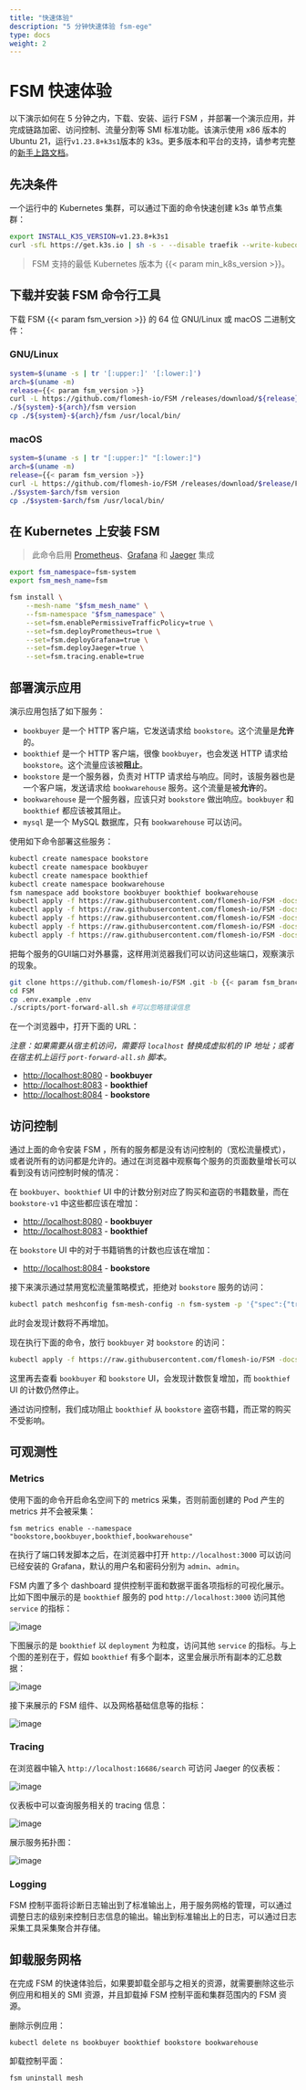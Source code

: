 ```yaml
---
title: "快速体验"
description: "5 分钟快速体验 fsm-ege"
type: docs
weight: 2
---
```


# FSM 快速体验

以下演示如何在 5 分钟之内，下载、安装、运行 FSM ，并部署一个演示应用，并完成链路加密、访问控制、流量分割等 SMI 标准功能。该演示使用 x86 版本的 Ubuntu 21，运行`v1.23.8+k3s1`版本的 k3s。更多版本和平台的支持，请参考完整的[新手上路文档](/docs/getting_started/)。

## 先决条件

一个运行中的 Kubernetes 集群，可以通过下面的命令快速创建 k3s 单节点集群：

```bash
export INSTALL_K3S_VERSION=v1.23.8+k3s1
curl -sfL https://get.k3s.io | sh -s - --disable traefik --write-kubeconfig-mode 644 --write-kubeconfig ~/.kube/config
```

> FSM 支持的最低 Kubernetes 版本为 {{< param min_k8s_version >}}。

## 下载并安装 FSM 命令行工具

下载 FSM {{< param fsm_version >}} 的 64 位 GNU/Linux 或 macOS 二进制文件：

### GNU/Linux

```bash
system=$(uname -s | tr '[:upper:]' '[:lower:]')
arch=$(uname -m)
release={{< param fsm_version >}}
curl -L https://github.com/flomesh-io/FSM /releases/download/${release}/FSM -${release}-${system}-${arch}.tar.gz | tar -vxzf -
./${system}-${arch}/fsm version
cp ./${system}-${arch}/fsm /usr/local/bin/
```

### macOS

```bash
system=$(uname -s | tr "[:upper:]" "[:lower:]")
arch=$(uname -m)
release={{< param fsm_version >}}
curl -L https://github.com/flomesh-io/FSM /releases/download/$release/FSM -$release-$system-$arch.tar.gz | tar -vxzf -
./$system-$arch/fsm version
cp ./$system-$arch/fsm /usr/local/bin/
```
## 在 Kubernetes 上安装 FSM 

> 此命令启用 [Prometheus](https://github.com/prometheus/prometheus)、[Grafana](https://github.com/grafana/grafana) 和 [Jaeger](https://github.com/jaegertracing/jaeger) 集成

```bash
export fsm_namespace=fsm-system 
export fsm_mesh_name=fsm 

fsm install \
    --mesh-name "$fsm_mesh_name" \
    --fsm-namespace "$fsm_namespace" \
    --set=fsm.enablePermissiveTrafficPolicy=true \
    --set=fsm.deployPrometheus=true \
    --set=fsm.deployGrafana=true \
    --set=fsm.deployJaeger=true \
    --set=fsm.tracing.enable=true
```
## 部署演示应用

演示应用包括了如下服务：

- `bookbuyer` 是一个 HTTP 客户端，它发送请求给 `bookstore`。这个流量是**允许**的。
- `bookthief` 是一个 HTTP 客户端，很像 `bookbuyer`，也会发送 HTTP 请求给 `bookstore`。这个流量应该被**阻止**。
- `bookstore` 是一个服务器，负责对 HTTP 请求给与响应。同时，该服务器也是一个客户端，发送请求给 `bookwarehouse` 服务。这个流量是被**允许**的。
- `bookwarehouse` 是一个服务器，应该只对 `bookstore` 做出响应。`bookbuyer` 和 `bookthief` 都应该被其阻止。
- `mysql` 是一个 MySQL 数据库，只有 `bookwarehouse` 可以访问。

使用如下命令部署这些服务：

```bash
kubectl create namespace bookstore
kubectl create namespace bookbuyer
kubectl create namespace bookthief
kubectl create namespace bookwarehouse
fsm namespace add bookstore bookbuyer bookthief bookwarehouse
kubectl apply -f https://raw.githubusercontent.com/flomesh-io/FSM -docs/{{< param fsm_branch >}}/manifests/apps/bookbuyer.yaml
kubectl apply -f https://raw.githubusercontent.com/flomesh-io/FSM -docs/{{< param fsm_branch >}}/manifests/apps/bookthief.yaml
kubectl apply -f https://raw.githubusercontent.com/flomesh-io/FSM -docs/{{< param fsm_branch >}}/manifests/apps/bookstore.yaml
kubectl apply -f https://raw.githubusercontent.com/flomesh-io/FSM -docs/{{< param fsm_branch >}}/manifests/apps/bookwarehouse.yaml
kubectl apply -f https://raw.githubusercontent.com/flomesh-io/FSM -docs/{{< param fsm_branch >}}/manifests/apps/mysql.yaml
```

把每个服务的GUI端口对外暴露，这样用浏览器我们可以访问这些端口，观察演示的现象。

```bash
git clone https://github.com/flomesh-io/FSM .git -b {{< param fsm_branch >}}
cd FSM 
cp .env.example .env
./scripts/port-forward-all.sh #可以忽略错误信息
```

在一个浏览器中，打开下面的 URL：

_注意：如果需要从宿主机访问，需要将 `localhost` 替换成虚拟机的 IP 地址；或者在宿主机上运行 `port-forward-all.sh` 脚本。_

- [http://localhost:8080](http://localhost:8080) - **bookbuyer**
- [http://localhost:8083](http://localhost:8083) - **bookthief**
- [http://localhost:8084](http://localhost:8084) - **bookstore**


## 访问控制

通过上面的命令安装 FSM ，所有的服务都是没有访问控制的（宽松流量模式），或者说所有的访问都是允许的。通过在浏览器中观察每个服务的页面数量增长可以看到没有访问控制时候的情况：

在 `bookbuyer`、`bookthief` UI 中的计数分别对应了购买和盗窃的书籍数量，而在 `bookstore-v1` 中这些都应该在增加：

- [http://localhost:8080](http://localhost:8080) - **bookbuyer**
- [http://localhost:8083](http://localhost:8083) - **bookthief**

在 `bookstore` UI 中的对于书籍销售的计数也应该在增加：

- [http://localhost:8084](http://localhost:8084) - **bookstore**

接下来演示通过禁用宽松流量策略模式，拒绝对 `bookstore` 服务的访问：

```bash
kubectl patch meshconfig fsm-mesh-config -n fsm-system -p '{"spec":{"traffic":{"enablePermissiveTrafficPolicyMode":false}}}'  --type=merge
```

此时会发现计数将不再增加。

现在执行下面的命令，放行 `bookbuyer` 对 `bookstore` 的访问：

```bash
kubectl apply -f https://raw.githubusercontent.com/flomesh-io/FSM -docs/main/manifests/access/traffic-access-v1.yaml
```

这里再去查看 `bookbuyer` 和 `bookstore` UI，会发现计数恢复增加，而 `bookthief` UI 的计数仍然停止。

通过访问控制，我们成功阻止 `bookthief` 从 `bookstore` 盗窃书籍，而正常的购买不受影响。

## 可观测性

### Metrics

使用下面的命令开启命名空间下的 metrics 采集，否则前面创建的 Pod 产生的 metrics 并不会被采集：

```shell
fsm metrics enable --namespace "bookstore,bookbuyer,bookthief,bookwarehouse"
```

在执行了端口转发脚本之后，在浏览器中打开 `http://localhost:3000` 可以访问已经安装的 Grafana，默认的用户名和密码分别为 `admin`、`admin`。

FSM 内置了多个 dashboard 提供控制平面和数据平面各项指标的可视化展示。比如下图中展示的是 `bookthief` 服务的 pod `http://localhost:3000` 访问其他 `service` 的指标：

![image](https://user-images.githubusercontent.com/2224492/180593501-d73dbf11-40a8-4fe9-9422-ea931da2927f.png)

下图展示的是 `bookthief` 以 `deployment` 为粒度，访问其他 `service` 的指标。与上个图的差别在于，假如 `bookthief` 有多个副本，这里会展示所有副本的汇总数据：

![image](https://user-images.githubusercontent.com/2224492/180593509-9a852bf1-e7e7-4534-9c57-06cf1c890ee3.png)

接下来展示的 FSM 组件、以及网格基础信息等的指标：

![image](https://user-images.githubusercontent.com/2224492/180593512-0ac33a0e-2b7a-4e66-b499-f196b5dd729b.png)

### Tracing

在浏览器中输入 `http://localhost:16686/search` 可访问 Jaeger 的仪表板：

![image](https://user-images.githubusercontent.com/2224492/180593520-64b0d2d1-1346-47ac-aab8-a9eaae9f8950.png)

仪表板中可以查询服务相关的 tracing 信息：

![image](https://user-images.githubusercontent.com/2224492/180593525-3bc844c4-f950-48f6-9d72-ff98dc82aa2c.png)

展示服务拓扑图：

![image](https://user-images.githubusercontent.com/2224492/180593530-8d0ed18f-0cac-495f-985f-04feb863ec6d.png)

### Logging

FSM 控制平面将诊断日志输出到了标准输出上，用于服务网格的管理，可以通过调整日志的级别来控制日志信息的输出。输出到标准输出上的日志，可以通过日志采集工具采集聚合并存储。

## 卸载服务网格

在完成 FSM 的快速体验后，如果要卸载全部与之相关的资源，就需要删除这些示例应用和相关的 SMI 资源，并且卸载掉 FSM 控制平面和集群范围内的 FSM 资源。

删除示例应用：

```shell
kubectl delete ns bookbuyer bookthief bookstore bookwarehouse
```

卸载控制平面：

```shell
fsm uninstall mesh
```

